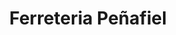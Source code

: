 ---
title: "Ferreteria Peñafiel"
url: /santa-cruz-de-la-sierra/ferreteria-penafiel/
shop: hardware
---